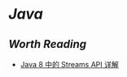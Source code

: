 # _Java_

## _Worth Reading_

- [Java 8 中的 Streams API 详解](https://www.ibm.com/developerworks/cn/java/j-lo-java8streamapi/index.html)